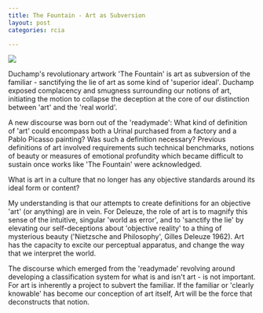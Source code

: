 ```yaml
---
title: The Fountain - Art as Subversion
layout: post
categories: rcia

---
```


![](http://www.tate.org.uk/art/images/work/T/T07/T07573_10.jpg)

Duchamp's revolutionary artwork 'The Fountain' is art as subversion of the familiar -  sanctifying the lie of art as some kind of 'superior ideal'. Duchamp exposed complacency and smugness surrounding our notions of art, initiating the motion to collapse the deception at the core of our distinction between 'art' and the 'real world'.  

A new discourse was born out of the 'readymade': What kind of definition of 'art' could encompass both a Urinal purchased from a factory and a Pablo Picasso painting? Was such a definition necessary? Previous definitions of art involved requirements such technical benchmarks, notions of beauty or measures of emotional profundity which became difficult to sustain once works like 'The Fountain' were acknowledged.

What is art in a culture that no longer has any objective standards around its ideal form or content?

My understanding is that our attempts to create definitions for an objective 'art' (or anything) are in vein. For Deleuze, the role of art is to magnify this sense of the intuitive, singular 'world as error', and to 'sanctify the lie' by elevating our self-deceptions about 'objective reality' to a thing of mysterious beauty ('Nietzsche and Philosophy', Gilles Deleuze 1962). Art has the capacity to excite our perceptual apparatus, and change the way that we interpret the world.

The discourse which emerged from the 'readymade' revolving around developing a classification system for what is and isn't art - is not important. For art is inherently a project to subvert the familiar. If the familiar or 'clearly knowable' has become our conception of art itself, Art will be the force that deconstructs that notion.
